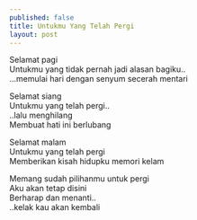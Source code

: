 ```yaml
---
published: false
title: Untukmu Yang Telah Pergi
layout: post
---
```


Selamat pagi  
Untukmu yang tidak pernah jadi alasan bagiku..  
...memulai hari dengan senyum secerah mentari

Selamat siang  
Untukmu yang telah pergi..  
..lalu menghilang  
Membuat hati ini berlubang

Selamat malam  
Untukmu yang telah pergi  
Memberikan kisah hidupku memori kelam

Memang sudah pilihanmu untuk pergi  
Aku akan tetap disini  
Berharap dan menanti..  
..kelak kau akan kembali
